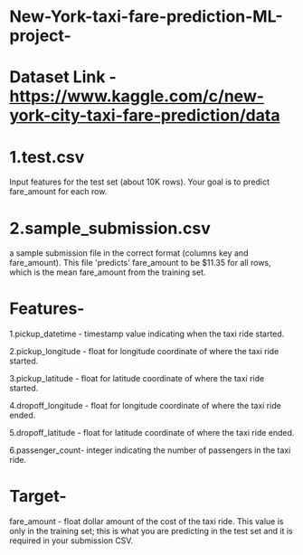 # New-York-taxi-fare-prediction-ML-project-
# Dataset Link -https://www.kaggle.com/c/new-york-city-taxi-fare-prediction/data

# 1.test.csv 
Input features for the test set (about 10K rows). Your goal is to predict fare_amount for each row.

# 2.sample_submission.csv 
a sample submission file in the correct format (columns key and fare_amount). This file 'predicts' fare_amount to be $11.35 for all rows, which is the mean fare_amount from the training set.

# Features-
1.pickup_datetime - timestamp value indicating when the taxi ride started.

2.pickup_longitude - float for longitude coordinate of where the taxi ride started.

3.pickup_latitude - float for latitude coordinate of where the taxi ride started.

4.dropoff_longitude - float for longitude coordinate of where the taxi ride ended.

5.dropoff_latitude - float for latitude coordinate of where the taxi ride ended.

6.passenger_count- integer indicating the number of passengers in the taxi ride.

# Target-
fare_amount - float dollar amount of the cost of the taxi ride. This value is only in the training set; this is what you are predicting in the test set and it is required in your submission CSV.
